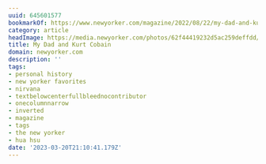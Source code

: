 ```yaml
---
uuid: 645601577
bookmarkOf: https://www.newyorker.com/magazine/2022/08/22/my-dad-and-kurt-cobain
category: article
headImage: https://media.newyorker.com/photos/62f44419232d5ac259deffdd/16:9/w_1280,c_limit/220822_r40869.jpg
title: My Dad and Kurt Cobain
domain: newyorker.com
description: ''
tags:
- personal history
- new yorker favorites
- nirvana
- textbelowcenterfullbleednocontributor
- onecolumnnarrow
- inverted
- magazine
- tags
- the new yorker
- hua hsu
date: '2023-03-20T21:10:41.179Z'
---
```



